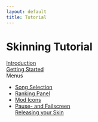 ```yaml
---
layout: default
title: Tutorial
---
```


# Skinning Tutorial
[Introduction](./introduction.html)<br>
[Getting Started](./getting_started.html)<br>
Menus<br>
- [Song Selection](./song_selection.html)<br>
- [Ranking Panel](./ranking_panel.html)<br>
- [Mod Icons](./mod_icons.html)<br>
- [Pause- and Failscreen](./pause-_and_failscreen.html)<br>
[Releasing your Skin](./releasing.html)